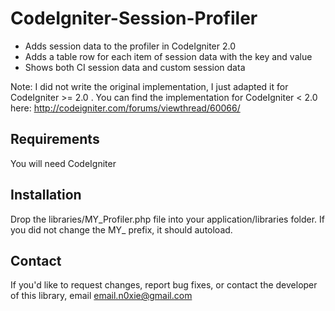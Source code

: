CodeIgniter-Session-Profiler
================

 * Adds session data to the profiler in CodeIgniter 2.0
 * Adds a table row for each item of session data with the key and value
 * Shows both CI session data and custom session data

Note: I did not write the original implementation, I just adapted it
for CodeIgniter >= 2.0 . You can find the implementation for 
CodeIgniter < 2.0 here: 
http://codeigniter.com/forums/viewthread/60066/

Requirements
-----
You will need CodeIgniter

Installation
-------------
Drop the libraries/MY_Profiler.php file into your application/libraries folder. 
If you did not change the MY_ prefix, it should autoload.

Contact
-----
If you'd like to request changes, report bug fixes, or contact
the developer of this library, email <email.n0xie@gmail.com>
